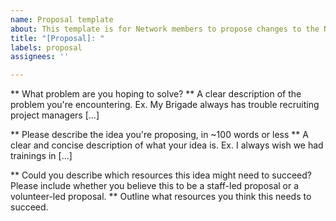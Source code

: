 ```yaml
---
name: Proposal template
about: This template is for Network members to propose changes to the Network program
title: "[Proposal]: "
labels: proposal
assignees: ''

---
```


** What problem are you hoping to solve? **
A clear description of the problem you're encountering. Ex. My Brigade always has trouble recruiting project managers [...]

** Please describe the idea you're proposing, in ~100 words or less **
A clear and concise description of what your idea is. Ex. I always wish we had trainings in [...]

** Could you describe which resources this idea might need to succeed? Please include whether you believe this to be a staff-led proposal or a volunteer-led proposal. **
Outline what resources you think this needs to succeed.
